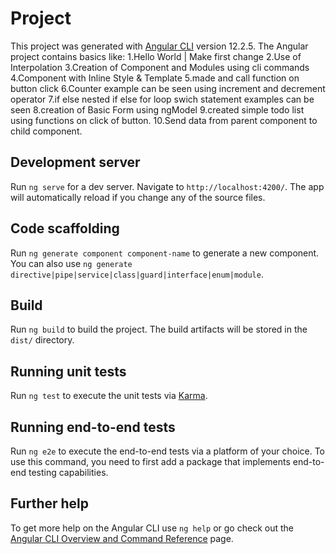 # Project

This project was generated with [Angular CLI](https://github.com/angular/angular-cli) version 12.2.5.
The Angular project contains basics like:
1.Hello World | Make first change
2.Use of Interpolation
3.Creation of Component and Modules using cli commands
4.Component with Inline Style & Template
5.made and call function on button click
6.Counter example can be seen using increment and decrement operator
7.if else nested if else for loop swich statement examples can be seen
8.creation of Basic Form using ngModel
9.created simple todo list using functions on click of button.
10.Send data from parent component to child component. 
## Development server

Run `ng serve` for a dev server. Navigate to `http://localhost:4200/`. The app will automatically reload if you change any of the source files.

## Code scaffolding

Run `ng generate component component-name` to generate a new component. You can also use `ng generate directive|pipe|service|class|guard|interface|enum|module`.

## Build

Run `ng build` to build the project. The build artifacts will be stored in the `dist/` directory.

## Running unit tests

Run `ng test` to execute the unit tests via [Karma](https://karma-runner.github.io).

## Running end-to-end tests

Run `ng e2e` to execute the end-to-end tests via a platform of your choice. To use this command, you need to first add a package that implements end-to-end testing capabilities.

## Further help

To get more help on the Angular CLI use `ng help` or go check out the [Angular CLI Overview and Command Reference](https://angular.io/cli) page.
